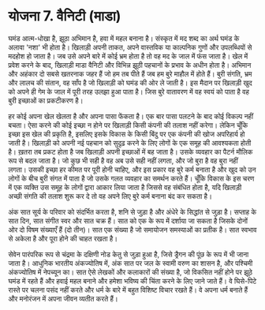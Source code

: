 # योजना 7. वैनिटी (माडा)

घमंड आत्म-धोखा है, झूठा अभिमान है, हवा में महल बनाना है। संस्कृत में मद शब्द का अर्थ घमंड के अलावा 'नशा' भी होता है। खिलाड़ी अपनी ताकत, अपने वास्तविक या काल्पनिक गुणों और उपलब्धियों से मदहोश हो जाता है। जब उसे अपने बारे में कोई भ्रम होता है तो वह मद के जाल में फंस जाता है। खेल में प्रवेश करने के बाद, खिलाड़ी माडा वैनिटी और विभिन्न झूठी पहचानों के प्रभाव के अधीन होता है। अभिमान और अहंकार दो सबसे खतरनाक जहर हैं जो हम तब पीते हैं जब हम बुरे माहौल में होते हैं। बुरी संगति, भ्रम और लालच की संतान, वह साँप है जो खिलाड़ी को घमंड की ओर ले जाती है। इस मैदान पर खिलाड़ी खुद को अपने ही गेम के जाल में पूरी तरह उलझा हुआ पाता है। जिस बुरे वातावरण में वह स्वयं को पाता है वह बुरी इच्छाओं का प्रकटीकरण है।

हर कोई अपना खेल खेलता है और अपना पासा फेंकता है। एक बार पासा पलटने के बाद कोई विकल्प नहीं बचता। ऐसा करने की कोई इच्छा न होने पर खिलाड़ी किसी कंपनी की तलाश नहीं करेगा। लेकिन चूँकि इच्छा इस खेल की प्रकृति है, इसलिए इसके विकास के किसी बिंदु पर एक कंपनी की खोज अपरिहार्य हो जाती है। खिलाड़ी को अपनी नई पहचान को सुदृढ़ करने के लिए लोगों के एक समूह की आवश्यकता होती है। ख़तरा तब प्रकट होता है जब खिलाड़ी अपनी इच्छाओं में बह जाता है। उसके व्यवहार का पैटर्न मौलिक रूप से बदल जाता है। जो कुछ भी सही है वह अब उसे सही नहीं लगता, और जो बुरा है वह बुरा नहीं लगता। उसकी इच्छा हर कीमत पर पूरी होनी चाहिए, और इस प्रकार वह बुरे कर्म बनाता है और खुद को उन लोगों के बीच बुरी संगत में पाता है जो उसके गलत व्यवहार का समर्थन करते हैं। चूँकि विकास के इस चरण में एक व्यक्ति उस समूह के लोगों द्वारा आकार लिया जाता है जिससे वह संबंधित होता है, यदि खिलाड़ी अच्छी संगति की तलाश शुरू कर दे तो वह अपने लिए बुरे कर्म बनाना बंद कर सकता है।

अंक सात सूर्य के परिवार को संदर्भित करता है, शनि से जुड़ा है और अंधेरे के सिद्धांत से जुड़ा है। सप्ताह के सात दिन, सात संगीत स्वर और सात चक्र हैं। सात को एक के रूप में दर्शाया जा सकता है जिसके दोनों ओर दो विषम संख्याएँ हैं (दो तीन)। सात एक संख्या है जो समायोजन समस्याओं का प्रतीक है। सात स्वभाव से अकेला है और पूरा होने की चाहत रखता है।

सेवेन पारंपरिक रूप से चंद्रमा के दक्षिणी नोड केतु से जुड़ा हुआ है, जिसे ड्रैगन की पूंछ के रूप में भी जाना जाता है। आधुनिक भारतीय अंकज्योतिष में, अंक सात पर जल के स्वामी वरुण का शासन है, और पश्चिमी अंकज्योतिष में नेपच्यून का। सात ऐसे लेखकों और कलाकारों की संख्या है, जो विकसित नहीं होने पर झूठे घमंड में रहते हैं और हवाई महल बनाने और हमेशा भविष्य की चिंता करने के लिए जाने जाते हैं। वे घिसे-पिटे रास्ते पर चलना पसंद नहीं करते और धर्म के बारे में बहुत विशिष्ट विचार रखते हैं। वे अपना धर्म बनाते हैं और मनोरंजन में अपना जीवन व्यतीत करते हैं।

